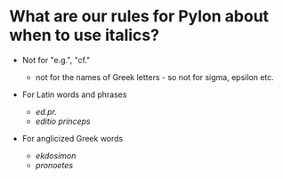 # What are our rules for Pylon about when to use italics?

- Not for "e.g.", "cf."
  - not for the names of Greek letters - so not for sigma, epsilon etc.

- For Latin words and phrases
  - *ed.pr.*
  - *editio princeps*

- For anglicized Greek words
  - *ekdosimon*
  - *pronoetes*
